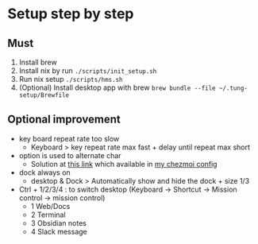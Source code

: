 # Setup step by step

## Must

1. Install brew
2. Install nix by run `./scripts/init_setup.sh`
3. Run nix setup `./scripts/hms.sh`
4. (Optional) Install desktop app with brew `brew bundle --file ~/.tung-setup/Brewfile`

## Optional improvement

+ key board repeat rate too slow
  + Keyboard > key repeat rate max fast + delay until repeat max short
+ option is used to alternate char
  + Solution at [this link](https://apple.stackexchange.com/a/461625) which available in [my chezmoi config](https://github.com/vuthanhtung2412/dotfiles/blob/d01c7f0a63f659074215777aa63fdbc418d7ad11/private_Library/private_Keyboard%20Layouts/QWERTY%20no%20option.keylayout)
+ dock always on
  + desktop & Dock > Automatically show and hide the dock + size 1/3
+ Ctrl + 1/2/3/4 : to switch desktop (Keyboard -> Shortcut -> Mission control -> mission control)
  + 1 Web/Docs
  + 2 Terminal
  + 3 Obsidian notes
  + 4 Slack message
